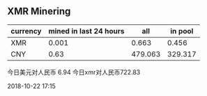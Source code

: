 ## XMR Minering

|currency|mined in last 24 hours|all|in pool|
|---|---|---|---|
|XMR|0.001|0.663|0.456|
|CNY|0.63|479.063|329.317|

今日美元对人民币 6.94	今日xmr对人民币722.83


2018-10-22 17:15